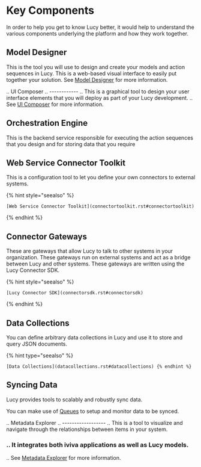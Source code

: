 


# Key Components
In order to help you get to know Lucy better, it would help to understand the various components underlying the platform and how they work together.

## Model Designer
This is the tool you will use to design and create your models and action sequences in Lucy. This is a web-based visual interface to easily put together your solution.
See [Model Designer](model-designer) for more information.

.. UI Composer
.. ------------
.. This is a graphical tool to design your user interface elements that you will deploy as part of your Lucy development.
.. See [UI Composer](uicomposer) for more information.

## Orchestration Engine
This is the backend service responsible for executing the action sequences that you design and for storing data that you require

## Web Service Connector Toolkit
This is a configuration tool to let you define your own connectors to external systems.

{% hint style="seealso" %}

    [Web Service Connector Toolkit](connectortoolkit.rst#connectortoolkit)

{% endhint %}

## Connector Gateways
These are gateways that allow Lucy to talk to other systems in your organization. These gateways run on external systems and act as a bridge between Lucy and other systems. These gateways are written using the Lucy Connector SDK.

{% hint style="seealso" %}

    [Lucy Connector SDK](connectorsdk.rst#connectorsdk)

{% endhint %}

## Data Collections
You can define arbitrary data collections in Lucy and use it to store and query JSON documents.

{% hint type="seealso" %}
    
    [Data Collections](datacollections.rst#datacollections) {% endhint %}

## Syncing Data
Lucy provides tools to scalably and robustly sync data.

You can make use of [Queues](queues.rst#queues) to setup and monitor data to be synced.

.. Metadata Explorer
.. ------------------
.. This is a tool to visualize and navigate through the relationships between items in your system.
### .. It integrates both iviva applications as well as Lucy models.
.. See [Metadata Explorer](mde.rst#mde) for more information.
